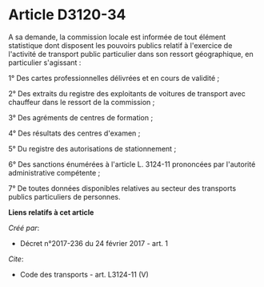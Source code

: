 # Article D3120-34

A sa demande, la commission locale est informée de tout élément statistique dont disposent les pouvoirs publics relatif à
l'exercice de l'activité de transport public particulier dans son ressort géographique, en particulier s'agissant : 

1° Des cartes professionnelles délivrées et en cours de validité ; 

2° Des extraits du registre des exploitants de voitures de transport avec chauffeur dans le ressort de la commission ; 

3° Des agréments de centres de formation ; 

4° Des résultats des centres d'examen ; 

5° Du registre des autorisations de stationnement ; 

6° Des sanctions énumérées à l'article L. 3124-11 prononcées par l'autorité administrative compétente ; 

7° De toutes données disponibles relatives au secteur des transports publics particuliers de personnes.

**Liens relatifs à cet article**

_Créé par_:

  - Décret n°2017-236 du 24 février 2017 - art. 1

_Cite_:

  - Code des transports - art. L3124-11 (V)
